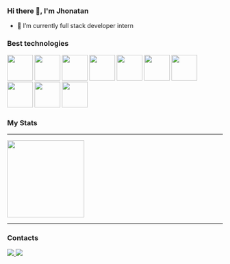 ### Hi there 👋, I'm Jhonatan
- 🌱 I’m currently full stack developer intern


### Best technologies
<div>
  <img src="https://cdn.jsdelivr.net/gh/devicons/devicon/icons/java/java-original-wordmark.svg" width="60"/>
  <img src="https://cdn.jsdelivr.net/gh/devicons/devicon/icons/git/git-plain-wordmark.svg" width="60"/>
  <img src="https://cdn.jsdelivr.net/gh/devicons/devicon/icons/github/github-original-wordmark.svg" width="60"/>
  <img src="https://cdn.jsdelivr.net/gh/devicons/devicon/icons/mysql/mysql-original-wordmark.svg" width="60"/>
  <img src="https://cdn.jsdelivr.net/gh/devicons/devicon@latest/icons/postgresql/postgresql-original.svg" width="60"/>
  <img src="https://cdn.jsdelivr.net/gh/devicons/devicon@latest/icons/spring/spring-original.svg" width="60"/>
  <img src="https://cdn.jsdelivr.net/gh/devicons/devicon@latest/icons/html5/html5-original-wordmark.svg" width="60"/>
  <img src="https://cdn.jsdelivr.net/gh/devicons/devicon@latest/icons/css3/css3-original-wordmark.svg" width="60"/>
  <img src="https://cdn.jsdelivr.net/gh/devicons/devicon@latest/icons/typescript/typescript-original.svg"  width="60"/>
  <img src="https://cdn.jsdelivr.net/gh/devicons/devicon@latest/icons/react/react-original-wordmark.svg" width="60"/>  
</div>

### My Stats



<hr>

<img loading="lazy" height="180em" src="https://github-readme-stats.vercel.app/api/top-langs/?username=Jhonatan-Rodrigues&layout=compact&langs_count=7&theme=dark"/>

<hr>


 

### Contacts

<div>
  </a>
  <a href="https://www.linkedin.com/in/jhonatan-rodrigues-48716a22b/">
    <img src="https://img.shields.io/badge/LinkedIn-0077B5?style=for-the-badge&logo=linkedin&logoColor=white" />
  </a>
  <a href="https://www.instagram.com/jhonatann.rodriguess/">
    <img src="https://img.shields.io/badge/Instagram-E4405F?style=for-the-badge&logo=instagram&logoColor=white" />
  </a>
  </div>
